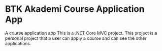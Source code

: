 # BTK Akademi Course Application App
 A course application app
 This is a .NET Core MVC project. 
 This project is a personal project that a user can apply a course and can see the other applications.
